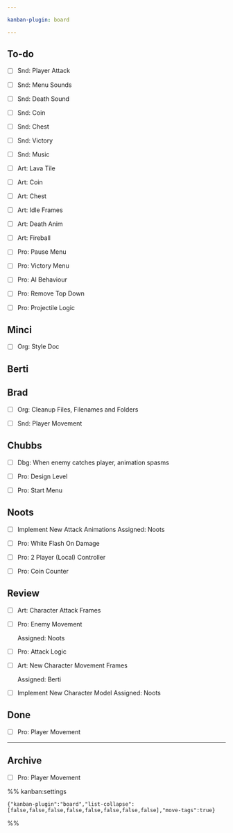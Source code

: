 ```yaml
---

kanban-plugin: board

---
```


## To-do

- [ ] Snd: Player Attack
- [ ] Snd: Menu Sounds
- [ ] Snd: Death Sound
- [ ] Snd: Coin
- [ ] Snd: Chest
- [ ] Snd: Victory
- [ ] Snd: Music
- [ ] Art: Lava Tile
- [ ] Art: Coin
- [ ] Art: Chest
- [ ] Art: Idle Frames
- [ ] Art: Death Anim
- [ ] Art: Fireball
- [ ] Pro: Pause Menu
- [ ] Pro: Victory Menu
- [ ] Pro: AI Behaviour
- [ ] Pro: Remove Top Down
- [ ] Pro: Projectile Logic


## Minci

- [ ] Org: Style Doc


## Berti



## Brad

- [ ] Org: Cleanup Files, Filenames and Folders
- [ ] Snd: Player Movement


## Chubbs

- [ ] Dbg: When enemy catches player, animation spasms
- [ ] Pro: Design Level
- [ ] Pro:  Start Menu


## Noots

- [ ] Implement New Attack Animations
	Assigned: Noots
- [ ] Pro: White Flash On Damage
- [ ] Pro: 2 Player (Local) Controller
- [ ] Pro: Coin Counter


## Review

- [ ] Art: Character Attack Frames
- [ ] Pro: Enemy Movement
	
	Assigned: Noots
- [ ] Pro: Attack Logic
- [ ] Art: New Character Movement Frames
	
	Assigned: Berti
- [ ] Implement New Character Model
	Assigned: Noots


## Done

- [ ] Pro: Player Movement


***

## Archive

- [ ] Pro: Player Movement

%% kanban:settings
```
{"kanban-plugin":"board","list-collapse":[false,false,false,false,false,false,false,false],"move-tags":true}
```
%%
